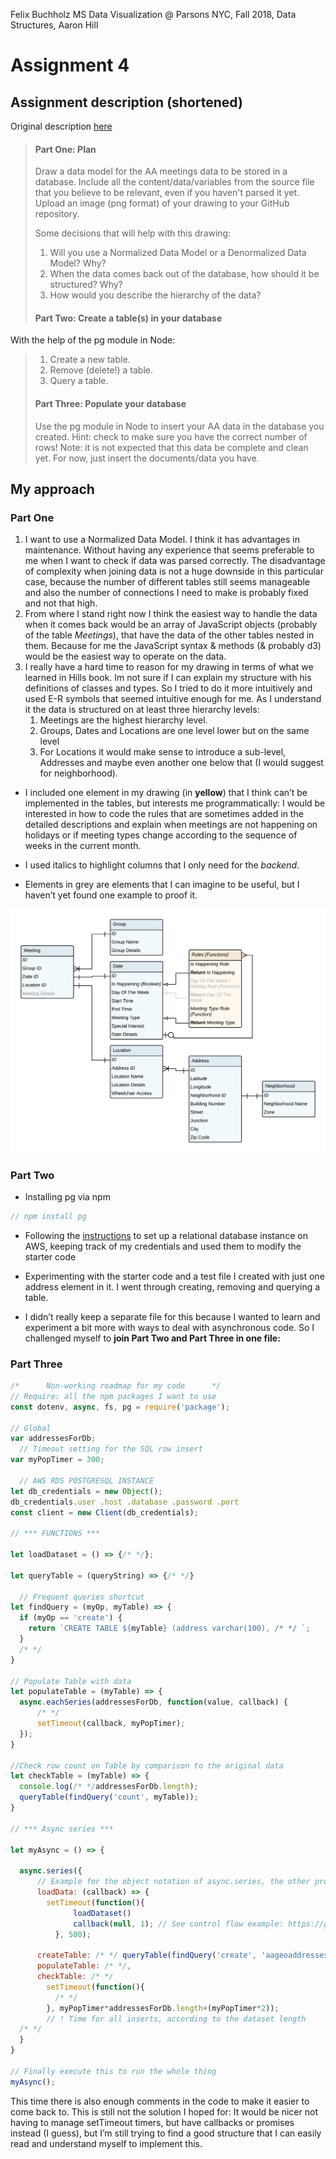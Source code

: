 Felix Buchholz
MS Data Visualization @ Parsons NYC, Fall 2018, Data Structures, Aaron Hill

# Assignment 4

## Assignment description (shortened)
Original description [here](https://github.com/visualizedata/data-structures/blob/master/assignments/weekly_assignment_04.md)

> #### Part One: Plan
> Draw a data model for the AA meetings data to be stored in a database. Include all the content/data/variables from the source file that you believe to be relevant, even if you haven't parsed it yet. Upload an image (png format) of your drawing to your GitHub repository.
>
> Some decisions that will help with this drawing:
>
> 1. Will you use a Normalized Data Model or a Denormalized Data Model? Why?
> 2. When the data comes back out of the database, how should it be structured? Why?
> 3. How would you describe the hierarchy of the data?
>
> #### Part Two: Create a table(s) in your database
>
With the help of the pg module in Node:
>
> 1. Create a new table.
> 2. Remove (delete!) a table.
> 3. Query a table.
>
>
> #### Part Three: Populate your database
> Use the pg module in Node to insert your AA data in the database you created. Hint: check to make sure you have the correct number of rows! Note: it is not expected that this data be complete and clean yet. For now, just insert the documents/data you have.


## My approach

### Part One

1. I want to use a Normalized Data Model. I think it has advantages in maintenance. Without having any experience that seems preferable to me when I want to check if data was parsed correctly. The disadvantage of complexity when joining data is not a huge downside in this particular case, because the number of different tables still seems manageable and also the number of connections I need to make is probably fixed and not that high.
2. From where I stand right now I think the easiest way to handle the data when it comes back would be an array of JavaScript objects (probably of the table _Meetings_), that have the data of the other tables nested in them. Because for me the JavaScript syntax & methods (& probably d3) would be the easiest way to operate on the data.
3. I really have a hard time to reason for my drawing in terms of what we learned in Hills book. Im not sure if I can explain my structure with his definitions of classes and types. So I tried to do it more intuitively and used E-R symbols that seemed intuitive enough for me. As I understand it the data is structured on at least three hierarchy levels:
    1. Meetings are the highest hierarchy level.
    2. Groups, Dates and Locations are one level lower but on the same level
    3. For Locations it would make sense to introduce a sub-level, Addresses and maybe even another one below that (I would suggest for neighborhood).

- I included one element in my drawing (in **yellow**) that I think can’t be implemented in the tables, but interests me programmatically: I would be interested in how to code the rules that are sometimes added in the detailed descriptions and explain when meetings are not happening on holidays or if meeting types change according to the sequence of weeks in the current month.

- I used italics to highlight columns that I only need for the _backend_.
- Elements in grey are elements that I can imagine to be useful, but I haven’t yet found one example to proof it.


![_Draft for my database_](aa-meetings.png)

### Part Two

- Installing pg via npm
```js
// npm install pg
```
- Following the [instructions](https://github.com/visualizedata/data-structures/blob/master/assignments/weekly_assignment_04_documentation.md) to set up a relational database instance on AWS, keeping track of my credentials and used them to modify the starter code

- Experimenting with the starter code and a test file I created with just one address element in it. I went through creating, removing and querying a table.

- I didn’t really keep a separate file for this because I wanted to learn and experiment a bit more with ways to deal with asynchronous code. So I challenged myself to **join Part Two and Part Three in one file:**

### Part Three

``` javascript
/*      Non-working roadmap for my code      */
// Require: all the npm packages I want to use
const dotenv, async, fs, pg = require('package');

// Global
var addressesForDb;
  // Timeout setting for the SQL row insert
var myPopTimer = 300;

  // AWS RDS POSTGRESQL INSTANCE
let db_credentials = new Object();
db_credentials.user .host .database .password .port
const client = new Client(db_credentials);

// *** FUNCTIONS ***

let loadDataset = () => {/* */};

let queryTable = (queryString) => {/* */}

  // Frequent queries shortcut
let findQuery = (myOp, myTable) => {
  if (myOp == 'create') {
    return `CREATE TABLE ${myTable} (address varchar(100), /* */ `;
  }
  /* */
}

// Populate Table with data
let populateTable = (myTable) => {
  async.eachSeries(addressesForDb, function(value, callback) {
      /* */
      setTimeout(callback, myPopTimer);
  });
}

//Check row count on Table by comparison to the original data
let checkTable = (myTable) => {
  console.log(/* */addressesForDb.length);
  queryTable(findQuery('count', myTable));
}

// *** Async series ***

let myAsync = () => {

  async.series({
      // Example for the object notation of async.series, the other properties of the object follow the same structure
      loadData: (callback) => {
        setTimeout(function(){
              loadDataset()
              callback(null, 1); // See control flow example: https://github.com/caolan/async/blob/v1.5.2/README.md#control-flow-1
          }, 500);

      createTable: /* */ queryTable(findQuery('create', 'aageoaddresses')); /* */,
      populateTable: /* */,
      checkTable: /* */
        setTimeout(function(){
          /* */
        }, myPopTimer*addressesForDb.length+(myPopTimer*2));
        // ! Time for all inserts, according to the dataset length
  /* */
  }
}

// Finally execute this to run the whole thing
myAsync();
```

This time there is also enough comments in the code to make it easier to come back to.
This is still not the solution I hoped for: It would be nicer not having to manage setTimeout timers, but have callbacks or promises instead (I guess), but I’m still trying to find a good structure that I can easily read and understand myself to implement this.
